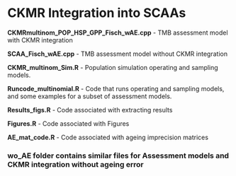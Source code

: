 # CKMR Integration into SCAAs

**CKMRmultinom_POP_HSP_GPP_Fisch_wAE.cpp** - TMB assessment model with CKMR integration

**SCAA_Fisch_wAE.cpp** - TMB assessment model without CKMR integration

**CKMR_multinom_Sim.R** - Population simulation operating and sampling models. 

**Runcode_multinomial.R** - Code that runs operating and sampling models, and some examples for a subset of assessment models. 

**Results_figs.R** - Code associated with extracting results

**Figures.R** - Code associated with Figures

**AE_mat_code.R** - Code associated with ageing imprecision matrices

### wo_AE folder contains similar files for Assessment models and CKMR integration without ageing error


